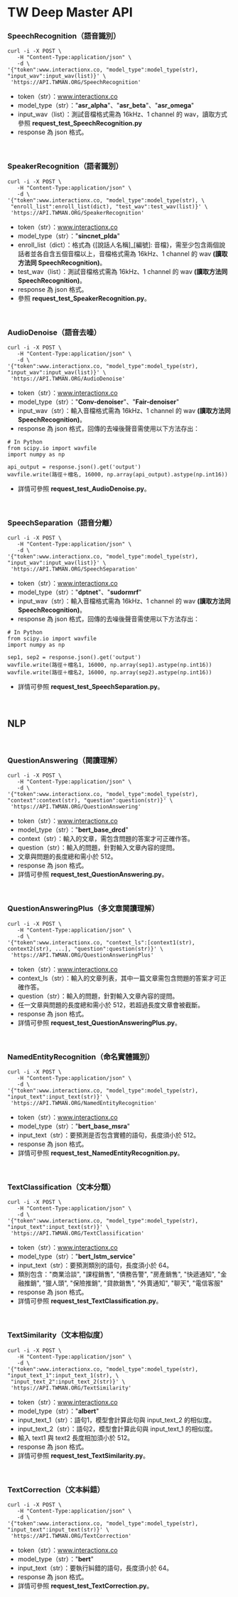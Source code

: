 # TW Deep Master API 

### **SpeechRecognition（語音識別）**
```
curl -i -X POST \
   -H "Content-Type:application/json" \
   -d \
'{"token":www.interactionx.co, "model_type":model_type(str), "input_wav":input_wav(list)}' \
 'https://API.TWMAN.ORG/SpeechRecognition'
```
* token（str）：www.interactionx.co
* model_type（str）："**asr_alpha**"、"**asr_beta**"、"**asr_omega**"
* input_wav（list）：測試音檔格式需為 16kHz、1 channel 的 wav，讀取方式參照 **request_test_SpeechRecognition.py**
* response 為 json 格式。
<br>

### **SpeakerRecognition（語者識別）**
```
curl -i -X POST \
   -H "Content-Type:application/json" \
   -d \
'{"token":www.interactionx.co, "model_type":model_type(str), \
 "enroll_list":enroll_list(dict), "test_wav":test_wav(list)}' \
 'https://API.TWMAN.ORG/SpeakerRecognition'
```
* token（str）：www.interactionx.co
* model_type（str）："**sincnet_plda**"
* enroll_list（dict）：格式為 {[說話人名稱]_[編號]: 音檔}，需至少包含兩個說話者並各自含五個音檔以上，音檔格式需為 16kHz、1 channel 的 wav **(讀取方法同 SpeechRecognition)**。
* test_wav（list）：測試音檔格式需為 16kHz、1 channel 的 wav **(讀取方法同 SpeechRecognition)**。
* response 為 json 格式。
* 參照 **request_test_SpeakerRecognition.py**。
<br>

### **AudioDenoise（語音去噪）**
```
curl -i -X POST \
   -H "Content-Type:application/json" \
   -d \
'{"token":www.interactionx.co, "model_type":model_type(str), "input_wav":input_wav(list)}' \
 'https://API.TWMAN.ORG/AudioDenoise'
```
* token（str）：www.interactionx.co
* model_type（str）："**Conv-denoiser**"、"**Fair-denoiser**"
* input_wav（str）：輸入音檔格式需為 16kHz、1 channel 的 wav **(讀取方法同 SpeechRecognition)**。
* response 為 json 格式，回傳的去噪後聲音需使用以下方法存出：
```
# In Python
from scipy.io import wavfile
import numpy as np

api_output = response.json().get('output')
wavfile.write(路徑＋檔名, 16000, np.array(api_output).astype(np.int16))
```
* 詳情可參照 **request_test_AudioDenoise.py**。
<br>

### **SpeechSeparation（語音分離）**
```
curl -i -X POST \
   -H "Content-Type:application/json" \
   -d \
'{"token":www.interactionx.co, "model_type":model_type(str), "input_wav":input_wav(list)}' \
 'https://API.TWMAN.ORG/SpeechSeparation'
```
* token（str）：www.interactionx.co
* model_type（str）："**dptnet**"、"**sudormrf**"
* input_wav（str）：輸入音檔格式需為 16kHz、1 channel 的 wav **(讀取方法同 SpeechRecognition)**。
* response 為 json 格式，回傳的去噪後聲音需使用以下方法存出：
```
# In Python
from scipy.io import wavfile
import numpy as np

sep1, sep2 = response.json().get('output')
wavfile.write(路徑＋檔名1, 16000, np.array(sep1).astype(np.int16))
wavfile.write(路徑＋檔名2, 16000, np.array(sep2).astype(np.int16))
```
* 詳情可參照 **request_test_SpeechSeparation.py**。
<br>

## **NLP**
<br>

### **QuestionAnswering（閱讀理解）**
```
curl -i -X POST \
   -H "Content-Type:application/json" \
   -d \
'{"token":www.interactionx.co, "model_type":model_type(str), "context":context(str), "question":question(str)}' \
 'https://API.TWMAN.ORG/QuestionAnswering'
```
* token（str）：www.interactionx.co
* model_type（str）："**bert_base_drcd**"
* context（str）：輸入的文章，需包含問題的答案才可正確作答。
* question（str）：輸入的問題，針對輸入文章內容的提問。
* 文章與問題的長度總和需小於 512。
* response 為 json 格式。
* 詳情可參照 **request_test_QuestionAnswering.py**。
<br>

### **QuestionAnsweringPlus（多文章閱讀理解）**
```
curl -i -X POST \
   -H "Content-Type:application/json" \
   -d \
'{"token":www.interactionx.co, "context_ls":[context1(str), context2(str), ...], "question":question(str)}' \
 'https://API.TWMAN.ORG/QuestionAnsweringPlus'
```
* token（str）：www.interactionx.co
* context_ls（str）：輸入的文章列表，其中一篇文章需包含問題的答案才可正確作答。
* question（str）：輸入的問題，針對輸入文章內容的提問。
* 任一文章與問題的長度總和需小於 512，若超過長度文章會被截斷。
* response 為 json 格式。
* 詳情可參照 **request_test_QuestionAnsweringPlus.py**。
<br>

### **NamedEntityRecognition（命名實體識別）**
```
curl -i -X POST \
   -H "Content-Type:application/json" \
   -d \
'{"token":www.interactionx.co, "model_type":model_type(str), "input_text":input_text(str)}' \
 'https://API.TWMAN.ORG/NamedEntityRecognition'
```
* token（str）：www.interactionx.co
* model_type（str）："**bert_base_msra**"
* input_text（str）：要預測是否包含實體的語句，長度須小於 512。
* response 為 json 格式。
* 詳情可參照 **request_test_NamedEntityRecognition.py**。
<br>

### **TextClassification（文本分類）**
```
curl -i -X POST \
   -H "Content-Type:application/json" \
   -d \
'{"token":www.interactionx.co, "model_type":model_type(str), "input_text":input_text(str)}' \
 'https://API.TWMAN.ORG/TextClassification'
```
* token（str）：www.interactionx.co
* model_type（str）："**bert_lstm_service**"
* input_text（str）：要預測類別的語句，長度須小於 64。
* 類別包含："商業洽談", "課程銷售", "債務告警", "房產銷售", "快遞通知", "金融推銷", "獵人頭", "保險推銷", "貸款銷售", "外賣通知", "聊天", "電信客服"
* response 為 json 格式。
* 詳情可參照 **request_test_TextClassification.py**。
<br>

### **TextSimilarity（文本相似度）**
```
curl -i -X POST \
   -H "Content-Type:application/json" \
   -d \
'{"token":www.interactionx.co, "model_type":model_type(str), "input_text_1":input_text_1(str), \
 "input_text_2":input_text_2(str)}' \
 'https://API.TWMAN.ORG/TextSimilarity'
```
* token（str）：www.interactionx.co
* model_type（str）："**albert**"
* input_text_1（str）：語句1，模型會計算此句與 input_text_2 的相似度。
* input_text_2（str）：語句2，模型會計算此句與 input_text_1 的相似度。
* 輸入 text1 與 text2 長度相加須小於 512。
* response 為 json 格式。
* 詳情可參照 **request_test_TextSimilarity.py**。
<br>

### **TextCorrection（文本糾錯）**
```
curl -i -X POST \
   -H "Content-Type:application/json" \
   -d \
'{"token":www.interactionx.co, "model_type":model_type(str), "input_text":input_text(str)}' \
 'https://API.TWMAN.ORG/TextCorrection'
```
* token（str）：www.interactionx.co
* model_type（str）："**bert**"
* input_text（str）：要執行糾錯的語句，長度須小於 64。
* response 為 json 格式。
* 詳情可參照 **request_test_TextCorrection.py**。
<br>
